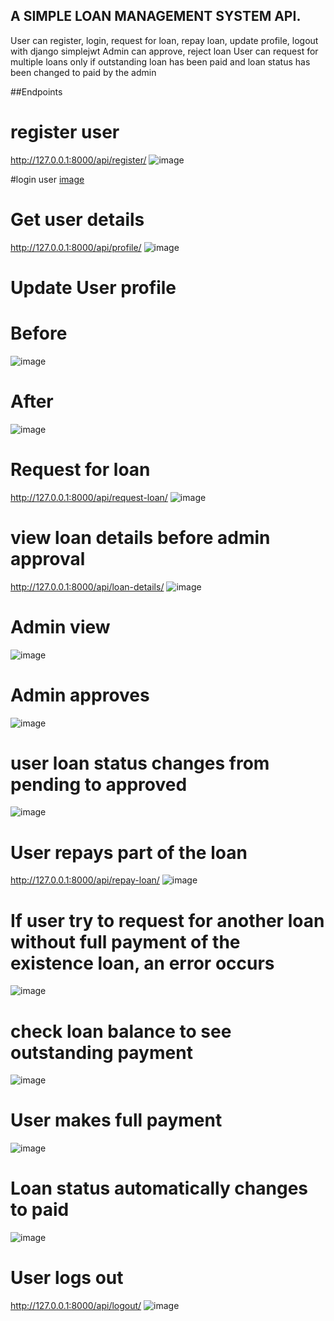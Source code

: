 ## A SIMPLE LOAN MANAGEMENT SYSTEM API.
User can register, login, request for loan, repay loan, update profile, logout with django simplejwt
Admin can approve, reject loan
User can request for multiple loans only if outstanding loan has been paid and loan status has been changed to paid by the admin

##Endpoints
# register user
http://127.0.0.1:8000/api/register/
![image](https://github.com/user-attachments/assets/7b9a77fd-4d1e-40b9-8ac0-9f5eafd8c8e1)


#login user
[image](https://github.com/user-attachments/assets/5361e7cd-e9c0-43dd-a9bf-24bf282ca28d)

# Get user details
http://127.0.0.1:8000/api/profile/
![image](https://github.com/user-attachments/assets/67b0a2c8-8acb-47b8-a7cc-9ca3dc945905)

# Update User profile
# Before
![image](https://github.com/user-attachments/assets/c8d97a65-fb47-4763-b8e6-4add2aac6676)
# After
![image](https://github.com/user-attachments/assets/3134d6f3-30b4-4eb1-8f1a-65624c627e19)

# Request for loan
http://127.0.0.1:8000/api/request-loan/
![image](https://github.com/user-attachments/assets/0e3e1d87-c313-480b-8950-09ff9c014760)

# view loan details before admin approval
http://127.0.0.1:8000/api/loan-details/
![image](https://github.com/user-attachments/assets/b0504b91-0701-470d-af86-148a9fca45d2)
# Admin view
![image](https://github.com/user-attachments/assets/c48d005d-7f5d-4393-9ddd-a052773e1b21)
# Admin approves
![image](https://github.com/user-attachments/assets/4c99ef69-3e35-4028-98c6-5c8e6731b7fc)

# user loan status changes from pending to approved
![image](https://github.com/user-attachments/assets/cc99aa71-6613-4398-baff-b3f25a5f4470)

# User repays part of the loan
http://127.0.0.1:8000/api/repay-loan/
![image](https://github.com/user-attachments/assets/27984e0f-b770-4f2a-bf26-eb4b11351aa1)

# If user try to request for another loan without full payment of the existence loan, an error occurs
![image](https://github.com/user-attachments/assets/23798992-cd8d-4021-a9f7-f425f97c9bcf)

# check loan balance to see outstanding payment
![image](https://github.com/user-attachments/assets/ce3fa4be-0831-4ccd-8934-91c8d8410bba)
# User makes full payment
![image](https://github.com/user-attachments/assets/978ac224-da54-4f4d-999a-a20cd5892f0c)
# Loan status automatically changes to paid
![image](https://github.com/user-attachments/assets/77c216e4-ffd9-4373-9e15-868cefc376d6)

# User logs out
http://127.0.0.1:8000/api/logout/
![image](https://github.com/user-attachments/assets/9bd93ca8-081c-498a-8d12-31a6a62c83ef)











